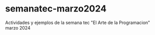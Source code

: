# semanatec-marzo2024
Actividades y ejemplos de la semana tec "El Arte de la Programacion" marzo 2024
